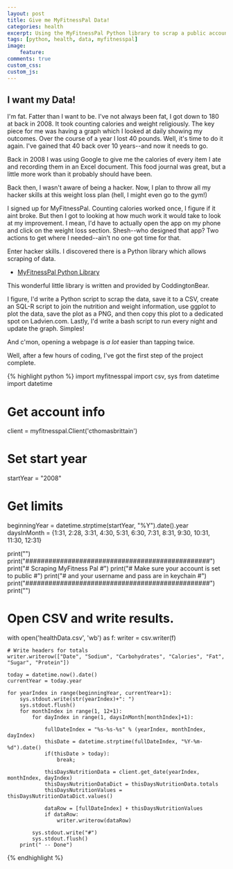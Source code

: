 ```yaml
---
layout: post
title: Give me MyFitnessPal Data!
categories: health
excerpt: Using the MyFitnessPal Python library to scrap a public account for health data
tags: [python, health, data, myfitnesspal]
image: 
    feature:
comments: true
custom_css:
custom_js: 
---
```


## I want my Data!
I'm fat.  Fatter than I want to be.  I've not always been fat, I got down to 180 at back in 2008.  It took counting calories and weight religiously.  The key piece for me was having a graph which I looked at daily showing my outcomes.  Over the course of a year I lost 40 pounds.  Well, it's time to do it again.  I've gained that 40 back over 10 years--and now it needs to go.

Back in 2008 I was using Google to give me the calories of every item I ate and recording them in an Excel document.  This food journal was great, but a little more work than it probably should have been.

Back then, I wasn't aware of being a hacker.  Now, I plan to throw all my hacker skills at this weight loss plan (hell, I might even go to the gym!)

I signed up for MyFitnessPal.  Counting calories worked once, I figure if it aint broke.  But then I got to looking at how much work it would take to look at my improvement.  I mean, I'd have to actually open the app on my phone and click on the weight loss section.  Shesh--who designed that app?  Two actions to get where I needed--ain't no one got time for that.  

Enter hacker skills.  I discovered there is a Python library which allows scraping of data.  

* [MyFitnessPal Python Library](https://github.com/coddingtonbear/python-myfitnesspal)

This wonderful little library is written and provided by CoddingtonBear.

I figure, I'd write a Python script to scrap the data, save it to a CSV, create an SQL-R script to join the nutrition and weight information, use ggplot to plot the data, save the plot as a PNG, and then copy this plot to a dedicated spot on Ladvien.com.  Lastly, I'd write a bash script to run every night and update the graph.  Simples!

And c'mon, opening a webpage is _a lot_ easier than tapping twice.

Well, after a few hours of coding, I've got the first step of the project complete.

{% highlight python %}
import myfitnesspal
import csv, sys
from datetime import datetime


# Get account info
client = myfitnesspal.Client('cthomasbrittain')
# Set start year
startYear = "2008"
# Get limits
beginningYear = datetime.strptime(startYear, "%Y").date().year
daysInMonth = {1:31, 2:28, 3:31, 4:30, 5:31, 6:30, 7:31, 8:31, 9:30, 10:31, 11:30, 12:31}

print("")
print("################################################")
print("# Scraping MyFitness Pal                       #")
print("# Make sure your account is set to public      #")
print("# and your username and pass are in keychain   #")
print("################################################")
print("")

# Open CSV and write results.
with open('healthData.csv', 'wb') as f:
    writer = csv.writer(f)

    # Write headers for totals
    writer.writerow(["Date", "Sodium", "Carbohydrates", "Calories", "Fat", "Sugar", "Protein"])
    
    today = datetime.now().date()
    currentYear = today.year
    
    for yearIndex in range(beginningYear, currentYear+1):
        sys.stdout.write(str(yearIndex)+": ")
        sys.stdout.flush()
        for monthIndex in range(1, 12+1):
            for dayIndex in range(1, daysInMonth[monthIndex]+1):
                
                fullDateIndex = "%s-%s-%s" % (yearIndex, monthIndex, dayIndex)
                thisDate = datetime.strptime(fullDateIndex, "%Y-%m-%d").date()
                if(thisDate > today):
                    break;

                thisDaysNutritionData = client.get_date(yearIndex, monthIndex, dayIndex)
                thisDaysNutritionDataDict = thisDaysNutritionData.totals
                thisDaysNutritionValues = thisDaysNutritionDataDict.values()
                
                dataRow = [fullDateIndex] + thisDaysNutritionValues
                if dataRow:
                    writer.writerow(dataRow)

            sys.stdout.write("#")
            sys.stdout.flush()
        print(" -- Done")
{% endhighlight %}